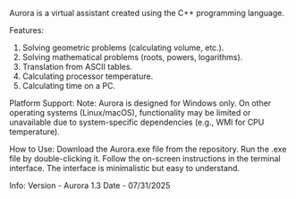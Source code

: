 Aurora is a virtual assistant created using the C++ programming language.

Features:
1. Solving geometric problems (calculating volume, etc.).
2. Solving mathematical problems (roots, powers, logarithms).
3. Translation from ASCII tables.
4. Calculating processor temperature.
5. Calculating time on a PC.

Platform Support:
Note: Aurora is designed for Windows only.
On other operating systems (Linux/macOS), functionality may be limited or unavailable due to system-specific dependencies (e.g., WMI for CPU temperature).

How to Use:
Download the Aurora.exe file from the repository.
Run the .exe file by double-clicking it.
Follow the on-screen instructions in the terminal interface.
The interface is minimalistic but easy to understand.

Info:
Version - Aurora 1.3
Date - 07/31/2025
